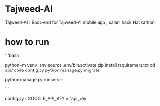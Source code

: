 # Tajweed-AI
Tajweed-AI : Back-end for Tajweed-AI mobile app , salam hack Hackathon



# how to run 


'''bash

python -m venv .env
source .env/bin/activate
pip install requirement.txt
cd api/
code config.py
python manage.py migrate

python manage.py runserver

'''

config.py :
GOOGLE_API_KEY = 'api_key'